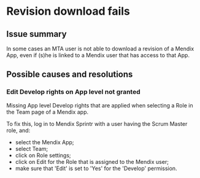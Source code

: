 # Revision download fails

## Issue summary

In some cases an MTA user is not able to download a revision of a Mendix App, even if (s)he is linked to a Mendix user that has access to that App.

## Possible causes and resolutions

### Edit Develop rights on App level not granted

Missing App level Develop rights that are applied when selecting a Role in the Team page of a Mendix app.

To fix this, log in to Mendix Sprintr with a user having the Scrum Master role, and:

- select the Mendix App;
- select Team;
- click on Role settings;
- click on Edit for the Role that is assigned to the Mendix user;
- make sure that 'Edit' is set to 'Yes' for the 'Develop' permission.